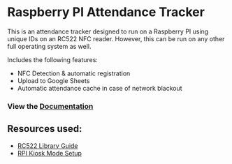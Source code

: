 # Raspberry PI Attendance Tracker

This is an attendance tracker designed to run on a Raspberry PI using unique IDs on an RC522 NFC reader. However, this can be run on any other full operating system as well.

Includes the following features:

-   NFC Detection & automatic registration
-   Upload to Google Sheets
-   Automatic attendance cache in case of network blackout

### View the [Documentation](/docs/ABOUT-PROJECT.md)

## Resources used:

-   [RC522 Library Guide](https://pimylifeup.com/raspberry-pi-rfid-rc522/)
-   [RPI Kiosk Mode Setup](https://www.raspberrypi.com/tutorials/how-to-use-a-raspberry-pi-in-kiosk-mode/)
